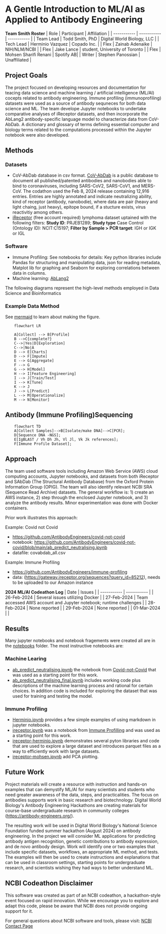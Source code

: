 # A Gentle Introduction to ML/AI as Applied to Antibody Engineering


**Team Smith Roster**
| Role | Participant | Affiliation |
| ----------- | ----------- | ----------- |
| Team Lead | Todd Smith, PhD | Digital World Biology, LLC |
| Tech Lead | Herminio Vazquez | Copado Inc. |
| Flex | Zainab Adenaike | NIH/NLM/NCBI |
| Flex | Jake Lance | student, University of Toronto |
| Flex | Mohsen Sharifi Renani | Spotify AB|
| Writer | Stephen Panossian | Unaffiliated |


## Project Goals

The project focused on developing resources and documentation for teacing data science and machine learning / artificial intelligence (ML/AI) cocepts related to antibody engineering. Immune profiling (immunoprofiling) datasets were used as a source of antibody sequneces for both data science and ML. The team develope Jupyter notebooks to undertake comparative analyses of iReceptor datasets, and then incorporate the AbLang2 antibody-specific language model to characterize data from CoV-AbDab. A dictionary and glossary of terms defining essential computer and biology terms related to the computations processed within the Jupyter notebook were also developed. 

## Methods
### Datasets
- CoV-AbDab database in csv format. [CoV-AbDab](https://opig.stats.ox.ac.uk/webapps/covabdab/) is a public database to document all published/patented antibodies and nanobodies able to bind to coronaviruses, including SARS-CoV2, SARS-CoV1, and MERS-CoV. The codathon used the Feb 8, 2024 release containing 12,916 entries. Entries are highly annotated and indicate neutralizing ability, kind of receptor (antibody, nanobodie), where data are pair (heavy and light chaing, just heavy), epitope bound, if a stucture exists, virus reactivitiy among others.
- [iReceptor](https://gateway.ireceptor.org) (free account required) lymphoma dataset uptained with the following filters: **Study ID**: PRJEB1289; **Study type** Case Control (Ontology ID): NCIT:C15197; **Filter by Sample > PCR target**: IGH or IGK or IGL
### Software 
- Immune Profiling: See notebooks for details: Key python libraries include Pandas for structuring and manipulating data, json for reading metadata, Matplot lib for graphing and Seaborn for exploring correlations between data in columns.
- Machine learning: [AbLang2](https://github.com/TobiasHeOl/AbLang2)

The following diagrams represent the high-level methods employed in Data Science and Bioinformatics

### Example Data Method

See [mermaid](https://github.blog/2022-02-14-include-diagrams-markdown-files-mermaid) to learn about making the figure.

```mermaid
    flowchart LR
    
    A[Collect] --> B[Profile]
    B -->C{complete?}
    C-->|Yes|D[Exploration]
    C-->|No|A
    D --> E[Charts]
    D --> F[Impute]
    E --> G[Aggregate]
    F --> G
    G --> H[Model]
    H --> I[Feature Engineering]
    I --> J[Train/Test]
    I --> K[Tune]
    K --> J
    J --> L[Predict]
    L --> M[Operationalize]
    M --> N[Monitor]
```

## Antibody (Immune Profiling)Sequencing

```mermaid
    flowchart TD
    A[Collect Samples]-->B[Isolate/make DNA]-->C[PCR];
    D[Sequence DNA -NGS];
    E[IgBLAST / Vh Dh Jh, Vl Jl, Vk Jk references];
    F[Immune Profile Dataset];
```
     
## Approach
The team used software tools including Amazon Web Service (AWS) cloud computing accounts, Jupyter notebooks, and datasets from both iReceptor and SAbDab (The Structural Antibody Database) from the Oxford Protein Information Group (OPIG). The team will also identify relevant NCBI SRA (Sequence Read Archive) datasets. The general workflow is: 1) create an AWS instance, 2) step through the enclosed Jupyter notebook, and 3) analyze the antibody results. Minor experimentation was done with Docker containers. 

Prior work illustrates this approach:

Example: Covid not Covid 
- https://github.com/AntibodyEngineers/covid-not-covid
- notebook: https://github.com/AntibodyEngineers/covid-not-covid/blob/main/ab_predict_neutralising.ipynb
- datafile: covabdab_all.csv

Example: Immune Profiling
- https://github.com/AntibodyEngineers/immune-profiling
- data: (https://gateway.ireceptor.org/sequences?query_id=85212), needs to be uploaded to our Amazon instance

**2024 ML/AI Codeathon Log**
| Date | Issues |
| ----------- | ----------- |
| 26-Feb-2024 | Several issues utilizing Docker |
| 27-Feb-2024 | Team accessed AWS account and Jupyter notebook; runtime challenges |
| 28-Feb-2024 | None reported |
| 29-Feb-2024 | None reported |
| 01-Mar-2024 |  |

## Results
Many jupyter notebooks and notebook fragements were created all are in the [notebooks](notebooks/) folder. The most instructive notebooks are:
### Machine Learing
- [ab_predict_neutralising.ipynb](notebooks/ab_predict_neutralising.ipynb) the notebook from [Covid-not-Covid](https://github.com/AntibodyEngineers/covid-not-covid) that was used as a starting point for this work. 
- [ab_predict_neutralising_final.ipynb](ab_predict_neutralising_final.ipynb) includes working code plus descriptions of the machine learning process and rational for certain choices. In addition code is included for exploring the dataset that was used for training and testing the model.
### Immune Profiling
- [Herminio.ipynb](notebooks/Herminio.ipynb) provides a few simple examples of using markdown in jupyter notebooks.
- [ireceptor.ipynb](notebooks/ireceptor.ipynb) was a notebook from [Immune Profilling](https://github.com/AntibodyEngineers/immune-profiling) and was used as a starting point for this work.
- [ireceptor-herminio.ipynb](notebooks/ireceptor-herminio.ipynb) demonstrates several pyton libraries and code that are used to explore a large dataset and introduces parquet files as a way to efficiently work with large datasets.
- [ireceptor-mohsen.ipynb](notebooks/ireceptor-mohsen.ipynb) add PCA plotting.

## Future Work

Project materials will create a resource with instruction and hands-on examples that can demystify ML/AI for many scientists and students who need greater awareness of the data, steps, and practicalities. The focus on antibodies supports work in basic research and biotechnology. Digital World Biology's Antibody Engineering Hackathons are creating materials for course-base undergraduate research in community colleges (https://antibody-engineers.org/).

The resulting work will be used in Digital World Biology's National Science Foundation funded summer hackathon (August 2024) on antibody engineering. In the project we will consider ML applications for predicting antibody antigen recognition, genetic contributions to antibody expression, and de novo antibody design. Work will identify one or two examples that include specific datasets, workflows, an appropriate ML method, and tests. The examples will then be used to create instructions and explanations that can be used in classroom settings, starting points for undergraduate research, and scientists wishing they had ways to better understand ML.


## NCBI Codeathon Disclaimer
This software was created as part of an NCBI codeathon, a hackathon-style event focused on rapid innovation. While we encourage you to explore and adapt this code, please be aware that NCBI does not provide ongoing support for it.

For general questions about NCBI software and tools, please visit: [NCBI Contact Page](https://www.ncbi.nlm.nih.gov/home/about/contact/)

